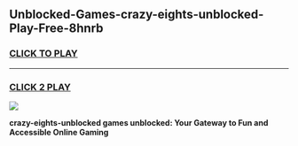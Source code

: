 
## Unblocked-Games-crazy-eights-unblocked-Play-Free-8hnrb
<h3>
<a href="https://premium76.site?title=crazy-eights-unblocked&ref=21A">CLICK TO PLAY</a></h3>
<hr>

<h3>
<a href="https://premium76.site?title=crazy-eights-unblocked&ref=21A">CLICK 2 PLAY</a>
  
</h3>

<a href="https://premium76.site?title=crazy-eights-unblocked&ref=21A"><img src="https://clearcache.store/games.png"></a>


**crazy-eights-unblocked games unblocked: Your Gateway to Fun and Accessible Online Gaming**
